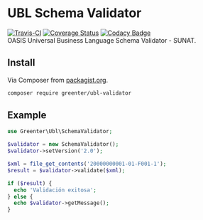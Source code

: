 # UBL Schema Validator

[![Travis-CI](https://img.shields.io/travis/giansalex/ubl-validator.svg?branch=master&style=flat-square)](https://travis-ci.org/giansalex/ubl-validator)
[![Coverage Status](https://img.shields.io/coveralls/giansalex/ubl-validator.svg?label=coverage&style=flat-square&branch=master)](https://coveralls.io/github/giansalex/ubl-validator?branch=master)
[![Codacy Badge](https://api.codacy.com/project/badge/Grade/c911fe005e73428591aa13b966bc488a)](https://www.codacy.com/app/giansalex/ubl-validator?utm_source=github.com&amp;utm_medium=referral&amp;utm_content=giansalex/ubl-validator&amp;utm_campaign=Badge_Grade)  
OASIS Universal Business Language Schema Validator - SUNAT.

## Install
Via Composer from [packagist.org](https://packagist.org/packages/greenter/ubl-validator).
```bash
composer require greenter/ubl-validator
```

## Example
```php
use Greenter\Ubl\SchemaValidator;

$validator = new SchemaValidator();
$validator->setVersion('2.0');

$xml = file_get_contents('20000000001-01-F001-1');
$result = $validator->validate($xml);

if ($result) {
  echo 'Validación exitosa';
} else {
  echo $validator->getMessage();
}


```
